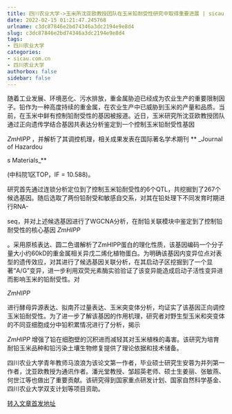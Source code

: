 ```yaml
---
title: 四川农业大学->玉米所沈亚欧教授团队在玉米铅耐受性研究中取得重要进展 | sicau.com.cn
date: 2022-02-15 01:21:47.245768
urlname: c3dc87846e2bd74346a3dc2194e9e8d4
slug: c3dc87846e2bd74346a3dc2194e9e8d4
tags: 
- 四川农业大学
categories:
- sicau.com.cn
- 四川农业大学
authorbox: false
sidebar: false
---
```

随着工业发展、环境恶化、污水排放，重金属胁迫已经成为农业生产的重要限制因子。铅作为一种高度持续的重金属，在农业生产中已威胁到玉米的产量和品质。当前，在玉米中鲜有控制铅耐受性的基因被报道。近日，玉米研究所沈亚欧教授团队通过正向遗传学结合基因共表达分析鉴定到一个控制玉米铅耐受性基因

_ZmHIPP_ ，并解析了其调控机理，相关成果发表在国际著名学术期刊 ** _Journal of Hazardou
<!--more-->
s Materials_**

(中科院1区TOP，IF = 10.588)。

研究首先通过连锁分析定位到了控制玉米铅耐受性的6个QTL，共挖掘到了267个候选基因。随后选取了两份铅耐受和敏感自交系，对其在铅处理下不同发育时期进行RNA-

seq，并对上述候选基因进行了WGCNA分析，在耐铅关联模块中鉴定到了控制铅耐受性的核心基因 _ZmHIPP_

。采用原核表达、圆二色谱解析了ZmHIPP蛋白的理化性质，该基因编码一个分子量大小约60kD的重金属相关异戊二烯化植物蛋白。为明确该基因内变异位点对表型的遗传效应，对其进行了候选基因关联分析，在其启动子区挖掘到了一个显著“A/G”变异，进一步利用双荧光素酶实验验证了该变异能造成启动子活性变异进而影响玉米的铅耐受性。对

_ZmHIPP_

进行酵母异源表达、拟南芥过量表达、玉米突变体分析，均证实了该基因正向调控玉米铅耐受性。为了进一步了解该基因的作用机理，研究者对野生型玉米和突变体的不同亚细胞成分中铅积累情况进行了分析，揭示

_ZmHIPP_ 增强了铅在细胞壁的沉积进而减轻其对玉米植株的毒害。该研究为培育耐铅玉米品种和铅污染土壤生物修复提供了理论依据和技术储备。

四川农业大学青年教师马浪浪为该论文第一作者，毕业硕士研究生安蓉为并列第一作者，沈亚欧教授为通讯作者。潘光堂教授、邹超英老师、硕士生姜丽、张敏燕、何世江等也做出了重要贡献。该研究得到国家重点研发计划、国家自然科学基金、四川农业大学双支计划等项目资助。



[转入文章首发地址](https://news.sicau.edu.cn/info/1078/66654.htm)